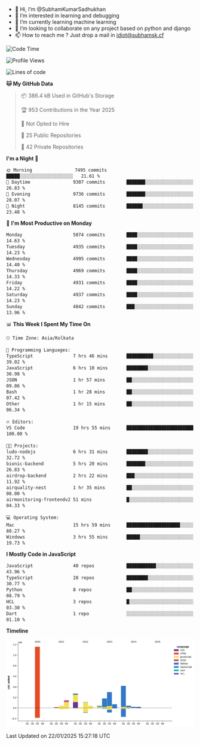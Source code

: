 - 👋 Hi, I’m @SubhamKumarSadhukhan
- 👀 I’m interested in learning and debugging
- 🌱 I’m currently learning machine learning
- 💞️ I’m looking to collaborate on any project based on python and django
- 📫 How to reach me ?
      Just drop a mail in idiot@subhamsk.cf

<!---
SubhamKumarSadhukhan/SubhamKumarSadhukhan is a ✨ special ✨ repository because its `README.md` (this file) appears on your GitHub profile.
You can click the Preview link to take a look at your changes.
--->


<!--START_SECTION:waka-->
![Code Time](http://img.shields.io/badge/Code%20Time-2%2C728%20hrs%2031%20mins-blue)

![Profile Views](http://img.shields.io/badge/Profile%20Views-0-blue)

![Lines of code](https://img.shields.io/badge/From%20Hello%20World%20I%27ve%20Written-2.8%20million%20lines%20of%20code-blue)

**🐱 My GitHub Data** 

> 📦 386.4 kB Used in GitHub's Storage 
 > 
> 🏆 953 Contributions in the Year 2025
 > 
> 🚫 Not Opted to Hire
 > 
> 📜 25 Public Repositories 
 > 
> 🔑 42 Private Repositories 
 > 
**I'm a Night 🦉** 

```text
🌞 Morning                7495 commits        █████░░░░░░░░░░░░░░░░░░░░   21.61 % 
🌆 Daytime                9307 commits        ███████░░░░░░░░░░░░░░░░░░   26.83 % 
🌃 Evening                9736 commits        ███████░░░░░░░░░░░░░░░░░░   28.07 % 
🌙 Night                  8145 commits        ██████░░░░░░░░░░░░░░░░░░░   23.48 % 
```
📅 **I'm Most Productive on Monday** 

```text
Monday                   5074 commits        ████░░░░░░░░░░░░░░░░░░░░░   14.63 % 
Tuesday                  4935 commits        ████░░░░░░░░░░░░░░░░░░░░░   14.23 % 
Wednesday                4995 commits        ████░░░░░░░░░░░░░░░░░░░░░   14.40 % 
Thursday                 4969 commits        ████░░░░░░░░░░░░░░░░░░░░░   14.33 % 
Friday                   4931 commits        ████░░░░░░░░░░░░░░░░░░░░░   14.22 % 
Saturday                 4937 commits        ████░░░░░░░░░░░░░░░░░░░░░   14.23 % 
Sunday                   4842 commits        ███░░░░░░░░░░░░░░░░░░░░░░   13.96 % 
```


📊 **This Week I Spent My Time On** 

```text
🕑︎ Time Zone: Asia/Kolkata

💬 Programming Languages: 
TypeScript               7 hrs 46 mins       ██████████░░░░░░░░░░░░░░░   39.02 % 
JavaScript               6 hrs 10 mins       ████████░░░░░░░░░░░░░░░░░   30.98 % 
JSON                     1 hr 57 mins        ██░░░░░░░░░░░░░░░░░░░░░░░   09.86 % 
Bash                     1 hr 28 mins        ██░░░░░░░░░░░░░░░░░░░░░░░   07.42 % 
Other                    1 hr 15 mins        ██░░░░░░░░░░░░░░░░░░░░░░░   06.34 % 

🔥 Editors: 
VS Code                  19 hrs 55 mins      █████████████████████████   100.00 % 

🐱‍💻 Projects: 
ludo-nodejs              6 hrs 31 mins       ████████░░░░░░░░░░░░░░░░░   32.72 % 
bionic-backend           5 hrs 20 mins       ███████░░░░░░░░░░░░░░░░░░   26.83 % 
airdrop-backend          2 hrs 22 mins       ███░░░░░░░░░░░░░░░░░░░░░░   11.92 % 
airquality-nest          1 hr 35 mins        ██░░░░░░░░░░░░░░░░░░░░░░░   08.00 % 
airmonitoring-frontendv2 51 mins             █░░░░░░░░░░░░░░░░░░░░░░░░   04.33 % 

💻 Operating System: 
Mac                      15 hrs 59 mins      ████████████████████░░░░░   80.27 % 
Windows                  3 hrs 55 mins       █████░░░░░░░░░░░░░░░░░░░░   19.73 % 
```

**I Mostly Code in JavaScript** 

```text
JavaScript               40 repos            ███████████░░░░░░░░░░░░░░   43.96 % 
TypeScript               28 repos            ████████░░░░░░░░░░░░░░░░░   30.77 % 
Python                   8 repos             ██░░░░░░░░░░░░░░░░░░░░░░░   08.79 % 
HCL                      3 repos             █░░░░░░░░░░░░░░░░░░░░░░░░   03.30 % 
Dart                     1 repo              ░░░░░░░░░░░░░░░░░░░░░░░░░   01.10 % 
```



**Timeline**

![Lines of Code chart](https://raw.githubusercontent.com/SubhamKumarSadhukhan/SubhamKumarSadhukhan/main/assets/bar_graph.png)


 Last Updated on 22/01/2025 15:27:18 UTC
<!--END_SECTION:waka-->
